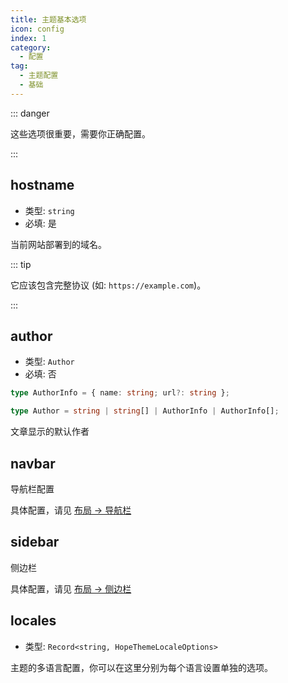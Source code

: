```yaml
---
title: 主题基本选项
icon: config
index: 1
category:
  - 配置
tag:
  - 主题配置
  - 基础
---
```


::: danger

这些选项很重要，需要你正确配置。

:::

## hostname <Badge text="仅限 Root" type="warning" />

- 类型: `string`
- 必填: 是

当前网站部署到的域名。

::: tip

它应该包含完整协议 (如: `https://example.com`)。

:::

## author

- 类型: `Author`
- 必填: 否

```ts
type AuthorInfo = { name: string; url?: string };

type Author = string | string[] | AuthorInfo | AuthorInfo[];
```

文章显示的默认作者

## navbar

导航栏配置

具体配置，请见 [布局 → 导航栏](../../guide/layout/navbar.md)

## sidebar

侧边栏

具体配置，请见 [布局 → 侧边栏](../../guide/layout/sidebar.md)

## locales

- 类型: `Record<string, HopeThemeLocaleOptions>`

主题的多语言配置，你可以在这里分别为每个语言设置单独的选项。
